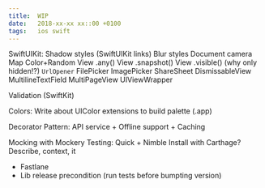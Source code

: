 ```yaml
---
title:  WIP
date:   2018-xx-xx xx::00 +0100
tags:	ios swift
---
```


SwiftUIKit:
Shadow styles (SwiftUIKit links)
Blur styles
Document camera
Map
Color+Random
View .any()
View .snapshot()
View .visible() (why only hidden!?)
`UrlOpener`
FilePicker
ImagePicker
ShareSheet
DismissableView
MultilineTextField
MultiPageView
UIViewWrapper

Validation (SwiftKit)

Colors:
Write about UIColor extensions to build palette (.app)

Decorator Pattern:
API service + Offline support + Caching

Mocking with Mockery
Testing:
Quick + Nimble
Install with Carthage?
Describe, context, it
+ Fastlane
+ Lib release precondition (run tests before bumpting version)